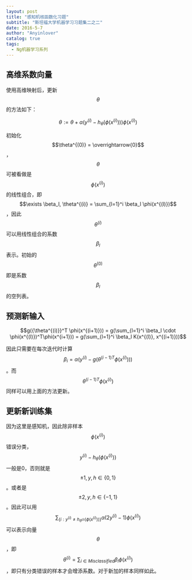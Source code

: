 ```yaml
---
layout: post
title: "感知机核函数化习题"
subtitle: "斯坦福大学机器学习习题集二之二"
date: 2016-5-7
author: "Anyinlover"
catalog: true
tags:
  - Ng机器学习系列
---
```


## 高维系数向量
使用高维映射后，更新$$\theta$$的方法如下：

$$ \theta := \theta + \alpha(y^{(i)} - h_\theta(\phi(x^{(i)})))\phi(x^{(i)})$$

初始化$$\theta^{(0)} = \overrightarrow{0}$$，$$\theta$$可被看做是$$\phi(x^{(i)})$$的线性组合，即$$\exists \beta_l, \theta^{(i)} = \sum_{l=1}^i \beta_l \phi(x^{(l)})$$，因此$$\theta^{(i)}$$可以用线性组合的系数$$\beta_l$$表示。初始的$$\theta^{(0)}$$即是系数$$\beta_l$$的空列表。

## 预测新输入

$$g({\theta^{(i)}}^T \phi(x^{(i+1)})) = g(\sum_{l=1}^i \beta_l \cdot \phi(x^{(l)})^T\phi(x^{i+1})) = g(\sum_{l=1}^i \beta_l K(x^{(l)}, x^{(i+1)}))$$

因此只需要在每次迭代时计算$$\beta_i = \alpha(y^{(i)} - g({\theta^{(i-1)}}^T \phi(x^{(i)})))$$。而$${\theta^{(i-1)}}^T \phi(x^{(i)})$$同样可以用上面的方法更新。

## 更新新训练集

因为这里是感知机，因此除非样本$$\phi(x^{(i)})$$错误分类，$$y^{(i)} - h_\theta(\phi(x^{(i)}))$$一般是0，否则就是$$\pm 1, y,h \in \{ 0,1\}$$。或者是$$\pm 2, y,h \in \{-1,1\}$$。因此可以用$$\sum_{\{i:y^{(i)} \neq h_{\theta^{(i)}}(\phi(x^{(i)}))\}} \alpha(2y^{(i)}-1)\phi(x^{(i)})$$可以表示向量$$\theta$$，即$$\theta^{(i)}=\sum_{i \in Misclassified} \beta_i \phi(x^{(i)})$$，即只有分类错误的样本才会增添系数。对于新加的样本同样如此。